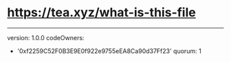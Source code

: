 
# https://tea.xyz/what-is-this-file
---
version: 1.0.0
codeOwners:
  - '0xf2259C52F0B3E9E0f922e9755eEA8Ca90d37Ff23'
quorum: 1
